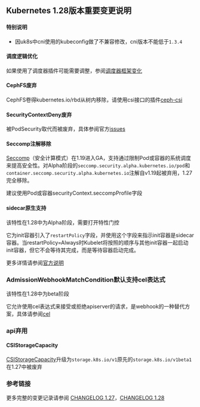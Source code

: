 ## Kubernetes 1.28版本重要变更说明

#### 特别说明

- 因uk8s中cni使用的kubeconfig做了不兼容修改，cni版本不能低于`1.3.4`

#### 调度逻辑优化

如果使用了调度器插件可能需要调整，参阅[调度器框架变化](https://github.com/kubernetes/kubernetes/blob/master/CHANGELOG/CHANGELOG-1.28.md#no-really-you-must-read-this-before-you-upgrade)

#### CephFS废弃

CephFS卷得kubernetes.io/rbd从树内移除，请使用csi接口的插件[ceph-csi](https://github.com/ceph/ceph-csi/)

#### SecurityContextDeny废弃

被PodSecurity取代而被废弃，具体参阅官方[issues](https://github.com/kubernetes/kubernetes/issues/111516)

#### Seccomp注解移除

[Seccomp](https://github.com/kubernetes/enhancements/tree/master/keps/sig-node/135-seccomp)（安全计算模式）在1.19进入GA，支持通过限制Pod或容器的系统调度来提高安全性。对Alpha阶段的`seccomp.security.alpha.kubernetes.io/pod`和`container.seccomp.security.alpha.kubernetes.io`注解自v1.19起被弃用，1.27完全移除。

建议使用Pod或容器securityContext.seccompProfile字段

#### sidecar原生支持

该特性在1.28中为Alpha阶段，需要打开特性门控

它为init容器引入了`restartPolicy`字段，并使用这个字段来指示init容器是sidecar容器。当restartPolicy=Always时Kubelet将按照的顺序与其他init容器一起启动init容器，但它不会等待其完成，而是等待容器启动完成。

更多详情请参阅[官方说明](https://kubernetes.io/zh-cn/blog/2023/08/25/native-sidecar-containers/)

### AdmissionWebhookMatchCondition默认支持cel表达式

该特性在1.28中为beta阶段

它允许使用cel表达式来接受或拒绝apiserver的请求，是webhook的一种替代方案，具体请参阅[cel](https://kubernetes.io/docs/reference/using-api/cel/#cel-community-libraries)

### api弃用

#### CSIStorageCapacity

[CSIStorageCapacity](https://kubernetes.io/docs/reference/kubernetes-api/config-and-storage-resources/csi-storage-capacity-v1/)升级为`storage.k8s.io/v1`原先的`storage.k8s.io/v1beta1`在1.27中被废弃

### 参考链接

更多完整的变更记录请参阅 [CHANGELOG 1.27](https://github.com/kubernetes/kubernetes/blob/master/CHANGELOG/CHANGELOG-1.27.md#changelog-since-v1260)，[CHANGELOG 1.28](https://github.com/kubernetes/kubernetes/blob/master/CHANGELOG/CHANGELOG-1.28.md#changelog-since-v1270)
